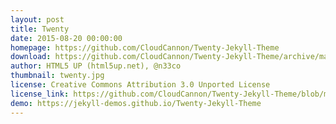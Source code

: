 ```yaml
---
layout: post
title: Twenty
date: 2015-08-20 00:00:00
homepage: https://github.com/CloudCannon/Twenty-Jekyll-Theme
download: https://github.com/CloudCannon/Twenty-Jekyll-Theme/archive/master.zip
author: HTML5 UP (html5up.net), @n33co
thumbnail: twenty.jpg
license: Creative Commons Attribution 3.0 Unported License
license_link: https://github.com/CloudCannon/Twenty-Jekyll-Theme/blob/master/LICENSE.txt
demo: https://jekyll-demos.github.io/Twenty-Jekyll-Theme
---
```

